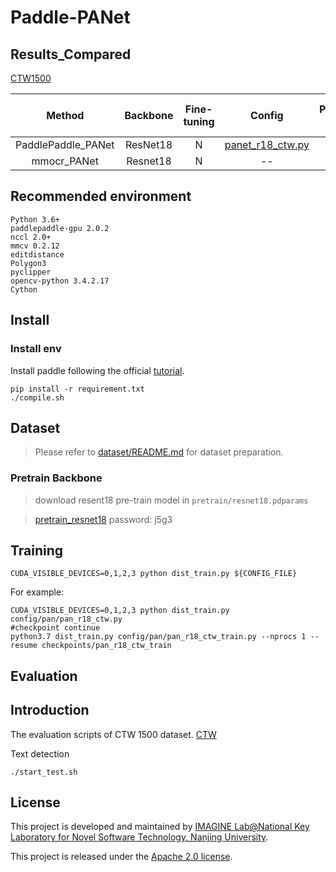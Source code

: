 # Paddle-PANet

## Results_Compared 

[CTW1500](https://github.com/Yuliang-Liu/Curve-Text-Detector)

| Method | Backbone | Fine-tuning  | Config | Precision (%) | Recall (%) | F-measure (%) | Model | Log|
| :-: | :-: | :-: | :-: | :-: | :-: | :-: | :-: |:-: |
| PaddlePaddle_PANet | ResNet18 | N  | [panet_r18_ctw.py](https://github.com/JennyVanessa/Paddle-PANet/blob/main/config/pan/pan_r18_ctw.py) | 84.51 | 78.62 | 81.46 | [Model](https://github.com/JennyVanessa/Paddle-PANet/tree/main/checkpoints/pan_r18_ctw_train) |  [Log](https://github.com/JennyVanessa/Paddle-PANet/blob/main/trainlog.txt)
| mmocr_PANet | Resnet18 | N | -- |  77.6 | 83.8 | 80.6 | -- | -- |




## Recommended environment
```
Python 3.6+
paddlepaddle-gpu 2.0.2
nccl 2.0+
mmcv 0.2.12
editdistance
Polygon3
pyclipper
opencv-python 3.4.2.17
Cython
```

## Install

### Install env
Install paddle following the official [tutorial](https://www.paddlepaddle.org.cn/documentation/docs/zh/install/index_cn.html).
```shell script
pip install -r requirement.txt
./compile.sh
```
## Dataset
> Please refer to [dataset/README.md](dataset/README.md) for dataset preparation.

### Pretrain Backbone 

> download resent18 pre-train model in `pretrain/resnet18.pdparams`

> [pretrain_resnet18](https://pan.baidu.com/s/1zwmcaAfabZ8fT-KoisbR3w)
> password: j5g3

## Training
```shell script
CUDA_VISIBLE_DEVICES=0,1,2,3 python dist_train.py ${CONFIG_FILE}

```
For example:
```shell script
CUDA_VISIBLE_DEVICES=0,1,2,3 python dist_train.py config/pan/pan_r18_ctw.py
#checkpoint continue
python3.7 dist_train.py config/pan/pan_r18_ctw_train.py --nprocs 1 --resume checkpoints/pan_r18_ctw_train
```


## Evaluation
## Introduction
The evaluation scripts of CTW 1500 dataset. [CTW](https://1drv.ms/u/s!Aplwt7jiPGKilH4XzZPoKrO7Aulk)

Text detection
```shell script
./start_test.sh
```



## License
This project is developed and maintained by [IMAGINE Lab@National Key Laboratory for Novel Software Technology, Nanjing University](https://cs.nju.edu.cn/lutong/ImagineLab.html).


This project is released under the [Apache 2.0 license](https://github.com/whai362/pan_pp.pytorch/blob/master/LICENSE).
